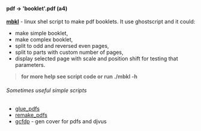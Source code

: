 #### pdf -> 'booklet'.pdf (a4)
[**mbkl**](mbkl) - linux shel script to make pdf booklets. It use ghostscript and it could:
- make simple booklet,
- make complex booklet,
- split to odd and reversed even pages,
- split to parts with custom number of pages,
- display selected page with scale and position shift for testing that parameters.
> **for more help see script code or run ./mbkl -h**
###### Sometimes useful simple scripts
- [glue_pdfs](glue_pdfs)
- [remake_pdfs](remake_pdfs)
- [gcfdp](gcfdp) - gen cover for pdfs and djvus